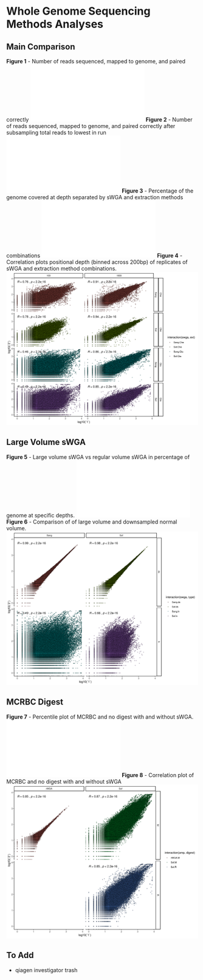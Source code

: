 # Whole Genome Sequencing Methods Analyses

## Main Comparison
**Figure 1** - Number of reads sequenced, mapped to genome, and paired correctly
![](genomeCov/plots/MappedPairedTotal.pdf)
**Figure 2** - Number of reads sequenced, mapped to genome, and paired correctly after subsampling total reads to lowest in run
![](genomeCov/plots/SSMappedPairedTotal.pdf)
**Figure 3** - Percentage of the genome covered at depth separated by sWGA and extraction methods combinations
![](genomeCov/plots/percentile_plot.pdf)
**Figure 4** - Correlation plots positional depth (binned across 200bp) of replicates of sWGA and extraction method combinations.
![](genomeCov/plots/correlation_plot.png)

## Large Volume sWGA
**Figure 5** - Large volume sWGA vs regular volume sWGA in percentage of genome at specific depths.
![](largeVolume/plots/merged_percentiles.pdf)
**Figure 6** - Comparison of of large volume and downsampled normal volume.
![](largeVolume/plots/norm_correlation.png)

## MCRBC Digest
**Figure 7** - Percentile plot of MCRBC and no digest with and without sWGA.
![](mcrbc/plots/merged_percentiles.pdf)
**Figure 8** - Correlation plot of MCRBC and no digest with and without sWGA
![](mcrbc/plots/norm_correlation.png)

## To Add
- qiagen investigator trash
